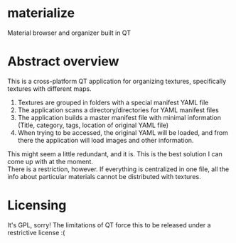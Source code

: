 # materialize
Material browser and organizer built in QT

# Abstract overview

This is a cross-platform QT application for organizing textures, specifically textures with different maps.  

1. Textures are grouped in folders with a special manifest YAML file
2. The application scans a directory/directories for YAML manifest files
3. The application builds a master manifest file with minimal information (Title, category, tags, location of original YAML file)
4. When trying to be accessed, the original YAML will be loaded, and from there the application will load images and other information.

This might seem a little redundant, and it is.  This is the best solution I can come up with at the moment.  
There is a restriction, however.  If everything is centralized in one file, all the info about particular materials
cannot be distributed with textures.

# Licensing

It's GPL, sorry!  The limitations of QT force this to be released under a restrictive license :(
